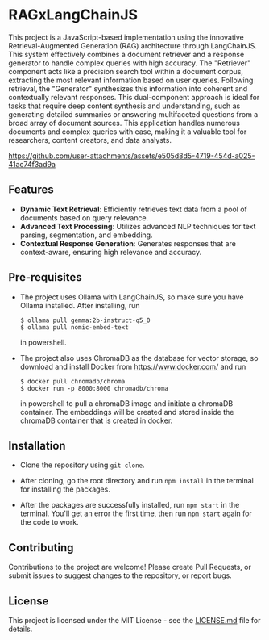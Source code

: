 # RAGxLangChainJS

This project is a JavaScript-based implementation using the innovative Retrieval-Augmented Generation (RAG) architecture through LangChainJS. This system effectively combines a document retriever and a response generator to handle complex queries with high accuracy. The "Retriever" component acts like a precision search tool within a document corpus, extracting the most relevant information based on user queries. Following retrieval, the "Generator" synthesizes this information into coherent and contextually relevant responses. This dual-component approach is ideal for tasks that require deep content synthesis and understanding, such as generating detailed summaries or answering multifaceted questions from a broad array of document sources. This application handles numerous documents and complex queries with ease, making it a valuable tool for researchers, content creators, and data analysts.

https://github.com/user-attachments/assets/e505d8d5-4719-454d-a025-41ac74f3ad9a

## Features

- **Dynamic Text Retrieval**: Efficiently retrieves text data from a pool of documents based on query relevance.
- **Advanced Text Processing**: Utilizes advanced NLP techniques for text parsing, segmentation, and embedding.
- **Contextual Response Generation**: Generates responses that are context-aware, ensuring high relevance and accuracy.

## Pre-requisites

- The project uses Ollama with LangChainJS, so make sure you have Ollama installed. After installing, run

    ```
    $ ollama pull gemma:2b-instruct-q5_0
    $ ollama pull nomic-embed-text
    ```
    in powershell.

- The project also uses ChromaDB as the database for vector storage, so download and install Docker from https://www.docker.com/ and run

  ```
  $ docker pull chromadb/chroma
  $ docker run -p 8000:8000 chromadb/chroma
  ```

  in powershell to pull a chromaDB image and initiate a chromaDB container. The embeddings will be created and stored inside the chromaDB container that is created in docker.

## Installation

- Clone the repository using `git clone`.

- After cloning, go the root directory and run `npm install` in the terminal for installing the packages.

- After the packages are successfully installed, run `npm start` in the terminal. You'll get an error the first time, then run `npm start` again for the code to work.

## Contributing

Contributions to the project are welcome! Please create Pull Requests, or submit issues to suggest changes to the repository, or report bugs.

## License
This project is licensed under the MIT License - see the [LICENSE.md](LICENSE.md) file for details.
